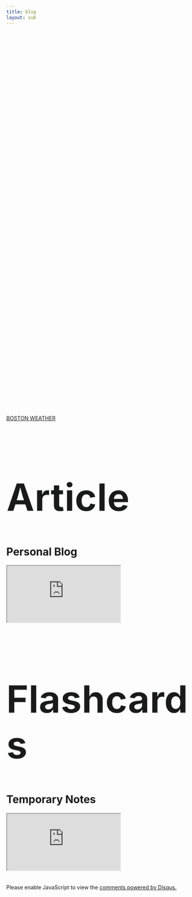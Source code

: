 ```yaml
---
title: blog
layout: sub
---
```


<!-- Header Start -->
<div class="container-fluid bg-primary d-flex align-items-center mb-5 py-5" id="home" style="min-height: 25vh;"></div>
<!-- Header End -->

<!-- Weather Start-->
<a class="weatherwidget-io" href="https://forecast7.com/en/42d36n71d06/boston/" data-label_1="BOSTON" data-label_2="WEATHER" data-theme="bright" >BOSTON WEATHER</a>
<script>
!function(d,s,id){var js,fjs=d.getElementsByTagName(s)[0];if(!d.getElementById(id)){js=d.createElement(s);js.id=id;js.src='https://weatherwidget.io/js/widget.min.js';fjs.parentNode.insertBefore(js,fjs);}}(document,'script','weatherwidget-io-js');
</script>
<!-- Weather End-->

<!-- Testimonial Start -->
<div class="container-fluid py-5" id="testimonial">
    <div class="container">
        <div class="position-relative d-flex align-items-center justify-content-center">
            <h1 class="display-1 text-uppercase text-white" style="-webkit-text-stroke: 1px #dee2e6;font-size: 100px;">Article</h1>
            <h1 class="position-absolute text-uppercase text-primary">Personal Blog</h1>
    </div>
</div>
<!-- Testimonial End -->

<!-- iframe Start-->
<div class="my-blog-container">
    <body>
        <iframe class="my-blog" src="https://WoodyLinwc.blogspot.com/"></iframe>
    </body>
</div>
<!-- iframe Start-->

<!-- Testimonial Start -->
<div class="container-fluid py-5" id="testimonial">
    <div class="container">
        <div class="position-relative d-flex align-items-center justify-content-center">
            <h1 class="display-1 text-uppercase text-white" style="-webkit-text-stroke: 1px #dee2e6;font-size: 100px;">Flashcards</h1>
            <h1 class="position-absolute text-uppercase text-primary">Temporary Notes</h1>
    </div>
</div>
<!-- Testimonial End -->

<!-- iframe Start-->
<div class="my-blog-container">
    <body>
        <iframe class="my-blog" src="https://woodylinwc.github.io/Flashcards/"></iframe>
    </body>
</div>
<br />
<br />
<!-- iframe Start-->

<!-- Chat Start-->
<div class="disqus">
    <div id="disqus_thread"></div>
    <script>
        /**
        *  RECOMMENDED CONFIGURATION VARIABLES: EDIT AND UNCOMMENT THE SECTION BELOW TO INSERT DYNAMIC VALUES FROM YOUR PLATFORM OR CMS.
        *  LEARN WHY DEFINING THESE VARIABLES IS IMPORTANT: https://disqus.com/admin/universalcode/#configuration-variables    */        
        var disqus_config = function () {
        this.page.url = PAGE_URL;  // Replace PAGE_URL with your page's canonical URL variable
        this.page.identifier = PAGE_IDENTIFIER; // Replace PAGE_IDENTIFIER with your page's unique identifier variable
        };
        (function() { // DON'T EDIT BELOW THIS LINE
        var d = document, s = d.createElement('script');
        s.src = 'https://blog-section.disqus.com/embed.js';
        s.setAttribute('data-timestamp', +new Date());
        (d.head || d.body).appendChild(s);
        })();
    </script>
    <noscript>Please enable JavaScript to view the <a href="https://disqus.com/?ref_noscript">comments powered by Disqus.</a></noscript>
</div>
<!-- Chat End -->




